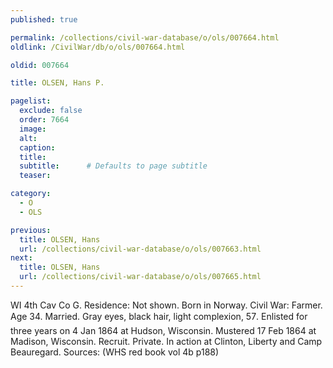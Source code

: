 ```yaml
---
published: true

permalink: /collections/civil-war-database/o/ols/007664.html
oldlink: /CivilWar/db/o/ols/007664.html

oldid: 007664

title: OLSEN, Hans P.

pagelist:
  exclude: false
  order: 7664
  image: 
  alt:
  caption:
  title:
  subtitle:      # Defaults to page subtitle
  teaser:

category: 
  - O 
  - OLS

previous:
  title: OLSEN, Hans
  url: /collections/civil-war-database/o/ols/007663.html  
next:
  title: OLSEN, Hans
  url: /collections/civil-war-database/o/ols/007665.html   
---
```

WI 4th Cav Co G. Residence: Not shown. Born in Norway. Civil War: Farmer. Age 34. Married. Gray eyes, black hair, light complexion, 5&#146;7&#148;. Enlisted for three years on 4 Jan 1864 at Hudson, Wisconsin. Mustered 17 Feb 1864 at Madison, Wisconsin. Recruit. Private. In action at Clinton, Liberty and Camp Beauregard. Sources: (WHS red book vol 4b p188)